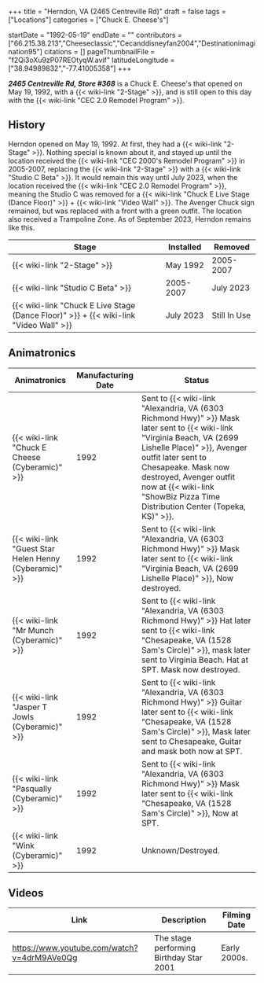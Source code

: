 +++
title = "Herndon, VA (2465 Centreville Rd)"
draft = false
tags = ["Locations"]
categories = ["Chuck E. Cheese's"]


startDate = "1992-05-19"
endDate = ""
contributors = ["66.215.38.213","Cheeseclassic","Cecanddisneyfan2004","Destinationimagination95"]
citations = []
pageThumbnailFile = "f2Qi3oXu9zP07REOtyqW.avif"
latitudeLongitude = ["38.94989832","-77.41005358"]
+++

***2465 Centreville Rd, Store #368*** is a Chuck E. Cheese's that opened on May 19, 1992, with a {{< wiki-link "2-Stage" >}}, and is still open to this day with the {{< wiki-link "CEC 2.0 Remodel Program" >}}.

## History

Herndon opened on May 19, 1992. At first, they had a {{< wiki-link "2-Stage" >}}. Nothing special is known about it, and stayed up until the location received the {{< wiki-link "CEC 2000's Remodel Program" >}} in 2005-2007, replacing the {{< wiki-link "2-Stage" >}} with a {{< wiki-link "Studio C Beta" >}}. It would remain this way until July 2023, when the location received the {{< wiki-link "CEC 2.0 Remodel Program" >}}, meaning the Studio C was removed for a {{< wiki-link "Chuck E Live Stage (Dance Floor)" >}} + {{< wiki-link "Video Wall" >}}. The Avenger Chuck sign remained, but was replaced with a front with a green outfit. The location also received a Trampoline Zone. As of September 2023, Herndon remains like this.

| Stage                                                                                             | Installed | Removed      |
|---------------------------------------------------------------------------------------------------|-----------|--------------|
| {{< wiki-link "2-Stage" >}}                                                                 | May 1992  | 2005-2007    |
| {{< wiki-link "Studio C Beta" >}}                                                           | 2005-2007 | July 2023    |
| {{< wiki-link "Chuck E Live Stage (Dance Floor)" >}} + {{< wiki-link "Video Wall" >}} | July 2023 | Still In Use |

## Animatronics

| Animatronics                                                 | **Manufacturing Date** | Status                                                                                                                                                                                                                                                                                                                        |
|--------------------------------------------------------------|------------------------|-------------------------------------------------------------------------------------------------------------------------------------------------------------------------------------------------------------------------------------------------------------------------------------------------------------------------------|
| {{< wiki-link "Chuck E Cheese (Cyberamic)" >}}         | 1992                   | Sent to {{< wiki-link "Alexandria, VA (6303 Richmond Hwy)" >}} Mask later sent to {{< wiki-link "Virginia Beach, VA (2699 Lishelle Place)" >}}, Avenger outfit later sent to Chesapeake. Mask now destroyed, Avenger outfit now at {{< wiki-link "ShowBiz Pizza Time Distribution Center (Topeka, KS)" >}}. |
| {{< wiki-link "Guest Star Helen Henny (Cyberamic)" >}} | 1992                   | Sent to {{< wiki-link "Alexandria, VA (6303 Richmond Hwy)" >}} Mask later sent to {{< wiki-link "Virginia Beach, VA (2699 Lishelle Place)" >}}, Now destroyed.                                                                                                                                                    |
| {{< wiki-link "Mr Munch (Cyberamic)" >}}               | 1992                   | Sent to {{< wiki-link "Alexandria, VA (6303 Richmond Hwy)" >}} Hat later sent to {{< wiki-link "Chesapeake, VA (1528 Sam's Circle)" >}}, mask later sent to Virginia Beach. Hat at SPT. Mask now destroyed.                                                                                                       |
| {{< wiki-link "Jasper T Jowls (Cyberamic)" >}}         | 1992                   | Sent to {{< wiki-link "Alexandria, VA (6303 Richmond Hwy)" >}} Guitar later sent to {{< wiki-link "Chesapeake, VA (1528 Sam's Circle)" >}}, Mask later sent to Chesapeake, Guitar and mask both now at SPT.                                                                                                       |
| {{< wiki-link "Pasqually (Cyberamic)" >}}              | 1992                   | Sent to {{< wiki-link "Alexandria, VA (6303 Richmond Hwy)" >}} Mask later sent to {{< wiki-link "Chesapeake, VA (1528 Sam's Circle)" >}}, Now at SPT.                                                                                                                                                             |
| {{< wiki-link "Wink (Cyberamic)" >}}                   | 1992                   | Unknown/Destroyed.                                                                                                                                                                                                                                                                                                            |

## Videos

| Link                                        | Description                             | Filming Date |
|---------------------------------------------|-----------------------------------------|--------------|
| https://www.youtube.com/watch?v=4drM9AVe0Qg | The stage performing Birthday Star 2001 | Early 2000s. |